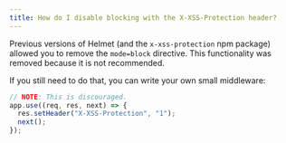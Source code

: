 ```yaml
---
title: How do I disable blocking with the X-XSS-Protection header?
---
```


Previous versions of Helmet (and the `x-xss-protection` npm package) allowed you to remove the `mode=block` directive. This functionality was removed because it is not recommended.

If you still need to do that, you can write your own small middleware:

```js
// NOTE: This is discouraged.
app.use((req, res, next) => {
  res.setHeader("X-XSS-Protection", "1");
  next();
});
```
